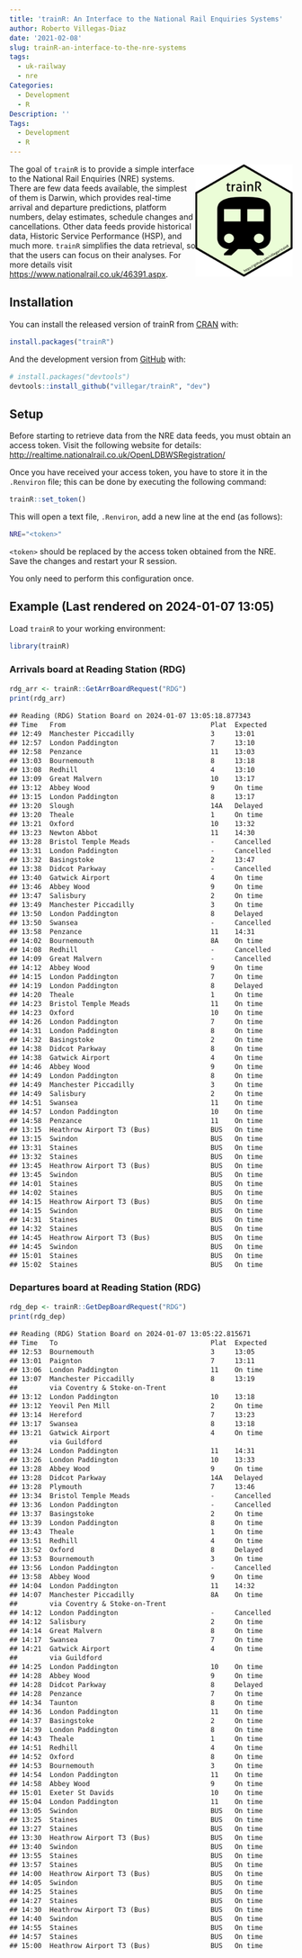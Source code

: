 ```yaml
---
title: 'trainR: An Interface to the National Rail Enquiries Systems'
author: Roberto Villegas-Diaz
date: '2021-02-08'
slug: trainR-an-interface-to-the-nre-systems
tags:
  - uk-railway
  - nre
Categories:
  - Development
  - R
Description: ''
Tags:
  - Development
  - R
---
```


<img src="https://raw.githubusercontent.com/villegar/trainR/main/inst/images/logo.png" alt="logo" align="right" height=200px/>

The goal of `trainR` is to provide a simple interface to the 
National Rail Enquiries (NRE) systems. There are few data feeds 
available, the simplest of them is Darwin, which provides real-time 
arrival and departure predictions, platform numbers, delay estimates, 
schedule changes and cancellations. Other data feeds provide historical 
data, Historic Service Performance (HSP), and much more. `trainR` 
simplifies the data retrieval, so that the users can focus on their 
analyses. For more details visit 
https://www.nationalrail.co.uk/46391.aspx.

## Installation

You can install the released version of trainR from [CRAN](https://CRAN.R-project.org) with:

``` r
install.packages("trainR")
```

And the development version from [GitHub](https://github.com/) with:

``` r
# install.packages("devtools")
devtools::install_github("villegar/trainR", "dev")
```

## Setup
Before starting to retrieve data from the NRE data feeds, you must obtain an access token. 
Visit the following website for details: http://realtime.nationalrail.co.uk/OpenLDBWSRegistration/

Once you have received your access token, you have to store it in the `.Renviron` file; this can be 
done by executing the following command:


```r
trainR::set_token()
```

This will open a text file, `.Renviron`, add a new line at the end (as follows):

```bash
NRE="<token>"
```

`<token>` should be replaced by the access token obtained from the NRE. Save the changes and restart 
your R session.

You only need to perform this configuration once.

## Example (Last rendered on 2024-01-07 13:05)

Load `trainR` to your working environment:

```r
library(trainR)
```

### Arrivals board at Reading Station (RDG)


```r
rdg_arr <- trainR::GetArrBoardRequest("RDG")
print(rdg_arr)
```

```
## Reading (RDG) Station Board on 2024-01-07 13:05:18.877343
## Time   From                                    Plat  Expected
## 12:49  Manchester Piccadilly                   3     13:01
## 12:57  London Paddington                       7     13:10
## 12:58  Penzance                                11    13:03
## 13:03  Bournemouth                             8     13:18
## 13:08  Redhill                                 4     13:10
## 13:09  Great Malvern                           10    13:17
## 13:12  Abbey Wood                              9     On time
## 13:15  London Paddington                       8     13:17
## 13:20  Slough                                  14A   Delayed
## 13:20  Theale                                  1     On time
## 13:21  Oxford                                  10    13:32
## 13:23  Newton Abbot                            11    14:30
## 13:28  Bristol Temple Meads                    -     Cancelled
## 13:31  London Paddington                       -     Cancelled
## 13:32  Basingstoke                             2     13:47
## 13:38  Didcot Parkway                          -     Cancelled
## 13:40  Gatwick Airport                         4     On time
## 13:46  Abbey Wood                              9     On time
## 13:47  Salisbury                               2     On time
## 13:49  Manchester Piccadilly                   3     On time
## 13:50  London Paddington                       8     Delayed
## 13:50  Swansea                                 -     Cancelled
## 13:58  Penzance                                11    14:31
## 14:02  Bournemouth                             8A    On time
## 14:08  Redhill                                 -     Cancelled
## 14:09  Great Malvern                           -     Cancelled
## 14:12  Abbey Wood                              9     On time
## 14:15  London Paddington                       7     On time
## 14:19  London Paddington                       8     Delayed
## 14:20  Theale                                  1     On time
## 14:23  Bristol Temple Meads                    11    On time
## 14:23  Oxford                                  10    On time
## 14:26  London Paddington                       7     On time
## 14:31  London Paddington                       8     On time
## 14:32  Basingstoke                             2     On time
## 14:38  Didcot Parkway                          8     On time
## 14:38  Gatwick Airport                         4     On time
## 14:46  Abbey Wood                              9     On time
## 14:49  London Paddington                       8     On time
## 14:49  Manchester Piccadilly                   3     On time
## 14:49  Salisbury                               2     On time
## 14:51  Swansea                                 11    On time
## 14:57  London Paddington                       10    On time
## 14:58  Penzance                                11    On time
## 13:15  Heathrow Airport T3 (Bus)               BUS   On time
## 13:15  Swindon                                 BUS   On time
## 13:31  Staines                                 BUS   On time
## 13:32  Staines                                 BUS   On time
## 13:45  Heathrow Airport T3 (Bus)               BUS   On time
## 13:45  Swindon                                 BUS   On time
## 14:01  Staines                                 BUS   On time
## 14:02  Staines                                 BUS   On time
## 14:15  Heathrow Airport T3 (Bus)               BUS   On time
## 14:15  Swindon                                 BUS   On time
## 14:31  Staines                                 BUS   On time
## 14:32  Staines                                 BUS   On time
## 14:45  Heathrow Airport T3 (Bus)               BUS   On time
## 14:45  Swindon                                 BUS   On time
## 15:01  Staines                                 BUS   On time
## 15:02  Staines                                 BUS   On time
```

### Departures board at Reading Station (RDG)


```r
rdg_dep <- trainR::GetDepBoardRequest("RDG")
print(rdg_dep)
```

```
## Reading (RDG) Station Board on 2024-01-07 13:05:22.815671
## Time   To                                      Plat  Expected
## 12:53  Bournemouth                             3     13:05
## 13:01  Paignton                                7     13:11
## 13:06  London Paddington                       11    On time
## 13:07  Manchester Piccadilly                   8     13:19
##        via Coventry & Stoke-on-Trent           
## 13:12  London Paddington                       10    13:18
## 13:12  Yeovil Pen Mill                         2     On time
## 13:14  Hereford                                7     13:23
## 13:17  Swansea                                 8     13:18
## 13:21  Gatwick Airport                         4     On time
##        via Guildford                           
## 13:24  London Paddington                       11    14:31
## 13:26  London Paddington                       10    13:33
## 13:28  Abbey Wood                              9     On time
## 13:28  Didcot Parkway                          14A   Delayed
## 13:28  Plymouth                                7     13:46
## 13:34  Bristol Temple Meads                    -     Cancelled
## 13:36  London Paddington                       -     Cancelled
## 13:37  Basingstoke                             2     On time
## 13:39  London Paddington                       8     On time
## 13:43  Theale                                  1     On time
## 13:51  Redhill                                 4     On time
## 13:52  Oxford                                  8     Delayed
## 13:53  Bournemouth                             3     On time
## 13:56  London Paddington                       -     Cancelled
## 13:58  Abbey Wood                              9     On time
## 14:04  London Paddington                       11    14:32
## 14:07  Manchester Piccadilly                   8A    On time
##        via Coventry & Stoke-on-Trent           
## 14:12  London Paddington                       -     Cancelled
## 14:12  Salisbury                               2     On time
## 14:14  Great Malvern                           8     On time
## 14:17  Swansea                                 7     On time
## 14:21  Gatwick Airport                         4     On time
##        via Guildford                           
## 14:25  London Paddington                       10    On time
## 14:28  Abbey Wood                              9     On time
## 14:28  Didcot Parkway                          8     Delayed
## 14:28  Penzance                                7     On time
## 14:34  Taunton                                 8     On time
## 14:36  London Paddington                       11    On time
## 14:37  Basingstoke                             2     On time
## 14:39  London Paddington                       8     On time
## 14:43  Theale                                  1     On time
## 14:51  Redhill                                 4     On time
## 14:52  Oxford                                  8     On time
## 14:53  Bournemouth                             3     On time
## 14:54  London Paddington                       11    On time
## 14:58  Abbey Wood                              9     On time
## 15:01  Exeter St Davids                        10    On time
## 15:04  London Paddington                       11    On time
## 13:05  Swindon                                 BUS   On time
## 13:25  Staines                                 BUS   On time
## 13:27  Staines                                 BUS   On time
## 13:30  Heathrow Airport T3 (Bus)               BUS   On time
## 13:40  Swindon                                 BUS   On time
## 13:55  Staines                                 BUS   On time
## 13:57  Staines                                 BUS   On time
## 14:00  Heathrow Airport T3 (Bus)               BUS   On time
## 14:05  Swindon                                 BUS   On time
## 14:25  Staines                                 BUS   On time
## 14:27  Staines                                 BUS   On time
## 14:30  Heathrow Airport T3 (Bus)               BUS   On time
## 14:40  Swindon                                 BUS   On time
## 14:55  Staines                                 BUS   On time
## 14:57  Staines                                 BUS   On time
## 15:00  Heathrow Airport T3 (Bus)               BUS   On time
```

